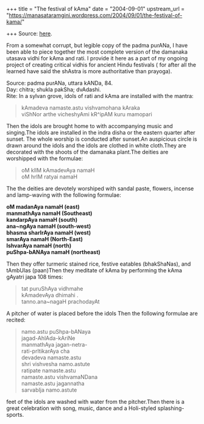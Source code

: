 +++
title = "The festival of kAma"
date = "2004-09-01"
upstream_url = "https://manasataramgini.wordpress.com/2004/09/01/the-festival-of-kama/"

+++
Source: [here](https://manasataramgini.wordpress.com/2004/09/01/the-festival-of-kama/).

From a somewhat corrupt, but legible copy of the padma purANa, I have been able to piece together the most complete version of the damanaka utasava vidhi for kAma and rati. I provide it here as a part of my ongoing project of creating critical vidhis for ancient Hindu festivals ( for after all the learned have said the shAstra is more authoritative than prayoga).

Source: padma purANa, uttara kANDa, 84.  
Day: chitra; shukla pakSha; dvAdashi.  
Rite: In a sylvan grove, idols of rati and kAma are installed with the mantra:

> kAmadeva namaste.astu vishvamohana kAraka  
> viShNor arthe vicheshyAmi kR^ipAM kuru mamopari 

Then the idols are brought home to with accompanying music and singing.The idols are installed in the indra disha or the eastern quarter after sunset. The whole worship is conducted after sunset.An auspicious circle is drawn around the idols and the idols are clothed in white cloth.They are decorated with the shoots of the damanaka plant.The deities are worshipped with the formulae:

> oM klIM kAmadevAya namaH   
> oM hrIM ratyai namaH 

The the deities are devotely worshiped with sandal paste, flowers, incense and lamp-waving with the following formulae:  

**oM madanAya namaH (east)**  
**manmathAya namaH (Southeast)**  
**kandarpAya namaH (south)**  
**ana\~ngAya namaH (south-west)**  
**bhasma sharIrAya namaH (west)**  
**smarAya namaH (North-East)**  
**IshvarAya namaH (north)**  
**puShpa-bANAya namaH (northeast)**

Then they offer turmeric stained rice, festive eatables (bhakShaNas), and tAmbUlas (paan)Then they meditate of kAma by performing the kAma gAyatri japa 108 times:  

> tat puruShAya vidhmahe  
> kAmadevAya dhimahi .  
> tanno.ana\~nagaH prachodayAt

A pitcher of water is placed before the idols Then the following formulae are recited:  

> namo.astu puShpa-bANaya  
> jagad-AhlAda-kAriNe  
> manmathAya jagan-netra-  
> rati-prItikarAya cha  
> devadeva namaste.astu  
> shri vishvesha namo.astute  
> ratipate namaste.astu  
> namaste.astu vishvamaNDana  
> namaste.astu jagannatha  
> sarvabIja namo.astute  


feet of the idols are washed with water from the pitcher.Then there is a great celebration with song, music, dance and a Holi-styled splashing-sports.

